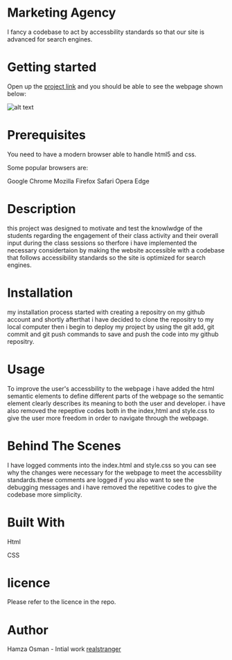 # Marketing Agency

I fancy a codebase to act by accessbility standards so that our site is advanced for search engines.

# Getting started

Open up the [project link](https://realstranger01.github.io/Horiseon/) and you should be able to see the webpage shown below:

![alt text](relative/path/to/assets/images/screenshot.png.png)

# Prerequisites

You need to have a modern browser able to handle html5 and css.

Some popular browsers are:

Google Chrome
Mozilla Firefox
Safari
Opera
Edge

# Description

this  project was designed to motivate and test the knowlwdge of the students regarding the engagement of their class activity and their overall input during the class sessions so therfore i have implemented the necessary considertaion by making the website accessible with a codebase that follows accessibility standards so the site is optimized for search engines.

# Installation

my installation process started with creating a repositry on my github account and shortly afterthat i have decided to clone the repositry to my local computer then i begin to deploy my project by using the git add, git commit and git push commands to save and push the code into my github repositry.  

# Usage

To improve the user's accessbility to the webpage i have added the html semantic elements to define different parts of the webpage so the semantic element clearly describes its meaning to both the user and developer. i have also removed the repeptive codes both in the index,html and style.css to give the user more freedom in order to navigate through the webpage.

# Behind The Scenes

I have logged comments into the index.html and style.css so you can see why the changes were necessary for the webpage to meet the accessbility standards.these comments are logged if you also want to see the debugging messages and i have removed the repetitive codes to give the codebase more simplicity.

# Built With

Html

CSS

# licence

Please refer to the licence in the repo.

# Author

Hamza Osman - Intial work [realstranger](https://github.com/Realstranger01/Horiseon.git)